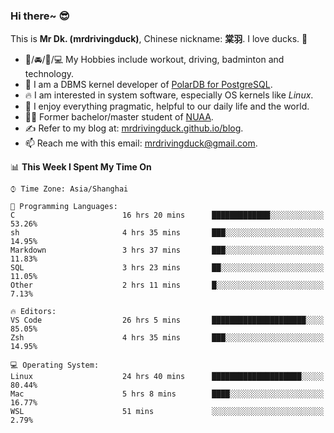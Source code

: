 ### Hi there~ 😎

This is **Mr Dk. (mrdrivingduck)**, Chinese nickname: **棠羽**. I love ducks. 🦆

- 💪/🚘/🏸/💻 My Hobbies include workout, driving, badminton and technology.
- 🍊 I am a DBMS kernel developer of [PolarDB for PostgreSQL](https://github.com/ApsaraDB/PolarDB-for-PostgreSQL).
- 🔥 I am interested in system software, especially OS kernels like *Linux*.
- 🔧 I enjoy everything pragmatic, helpful to our daily life and the world.
- 👨‍🎓 Former bachelor/master student of [NUAA](https://en.wikipedia.org/wiki/Nanjing_University_of_Aeronautics_and_Astronautics).
- ✍ Refer to my blog at: [mrdrivingduck.github.io/blog](https://www.mrdrivingduck.cn/blog/#/).
- 📫 Reach me with this email: [mrdrivingduck@gmail.com](mailto:mrdrivingduck@gmail.com).

<!--START_SECTION:waka-->
📊 **This Week I Spent My Time On** 

```text
⌚︎ Time Zone: Asia/Shanghai

💬 Programming Languages: 
C                        16 hrs 20 mins      █████████████░░░░░░░░░░░░   53.26% 
sh                       4 hrs 35 mins       ███░░░░░░░░░░░░░░░░░░░░░░   14.95% 
Markdown                 3 hrs 37 mins       ███░░░░░░░░░░░░░░░░░░░░░░   11.83% 
SQL                      3 hrs 23 mins       ██░░░░░░░░░░░░░░░░░░░░░░░   11.05% 
Other                    2 hrs 11 mins       █░░░░░░░░░░░░░░░░░░░░░░░░   7.13%

🔥 Editors: 
VS Code                  26 hrs 5 mins       █████████████████████░░░░   85.05% 
Zsh                      4 hrs 35 mins       ███░░░░░░░░░░░░░░░░░░░░░░   14.95%

💻 Operating System: 
Linux                    24 hrs 40 mins      ████████████████████░░░░░   80.44% 
Mac                      5 hrs 8 mins        ████░░░░░░░░░░░░░░░░░░░░░   16.77% 
WSL                      51 mins             ░░░░░░░░░░░░░░░░░░░░░░░░░   2.79%

```


<!--END_SECTION:waka-->

<!-- ![Mr Dk.'s GitHub Stats](https://github-readme-stats.vercel.app/api?username=mrdrivingduck&count_private&show_icons=true&theme=buefy) -->

<!-- ![Most Used Languages](https://github-readme-stats.vercel.app/api/top-langs/?username=mrdrivingduck&exclude_repo=mips32-CPU,snort-tcp-socket&theme=buefy&layout=compact&langs_count=10) -->


<!--
**mrdrivingduck/mrdrivingduck** is a ✨ _special_ ✨ repository because its `README.md` (this file) appears on your GitHub profile.

Here are some ideas to get you started:

- 🔭 I’m currently working on ...
- 🌱 I’m currently learning ...
- 👯 I’m looking to collaborate on ...
- 🤔 I’m looking for help with ...
- 💬 Ask me about ...
- 📫 How to reach me: ...
- 😄 Pronouns: ...
- ⚡ Fun fact: ...
-->
